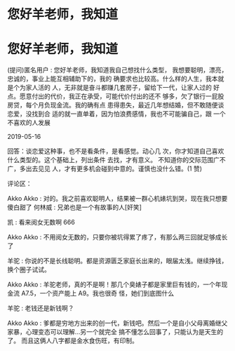 # 您好羊老师，我知道

# 您好羊老师，我知道

(提问)匿名用户 : 您好羊老师，我知道我自己想找什么类型， 我想要聪明，漂亮，忠诚的，事业上能互相辅助下的，我的 确要求也比较高。什么样的人生，我本就是个为家人活的 人，无非就是奋斗都赚几套房子，留给下一代，让家人过的 好点。愿意付出的代价，我正在承受，可能代价付出的还不 够多，欠了银行一屁股房贷，每个月负现金流。我的确有点 患得患失，最近几年想结婚，但不敢随便谈恋爱，没找到合 适的就一直单着，因为怕浪费感情，我也不可能骗自己，跟 一个不喜欢的人发展

2019-05-16

回答：谈恋爱这种事，也不是看条件，是看感觉。动心几 次，你才知道自己喜欢什么类型的。这个基础上，列出条件 去找，才有意义。 不知道你的交际范围广不广，多出去见见 人，才有更多机会碰到中意的。谨慎也没什么错。(1 赞)

评论区：

Akko Akko : 对的。我之前喜欢聪明人，结果被一群心机婊坑到哭，现在我只想要傻白甜了 何林威 : 兄弟也是一个有故事的人[奸笑]

凯 : 看来阅女无数啊 666

Akko Akko : 不用阅女无数的，只要你被坑得累了疼了，有那么两三回就足够成长了

羊驼 : 你说的不是长线聪明。都是资源匮乏家庭长出来的，眼届太浅。继续挣钱，换个圈子试试。

Akko Akko : 羊驼老师，真的不是啊！那几个臭婊子都是家里巨有钱的，一个年现金流 A7.5，一个资产能上 A9。我也很奇 怪，她们到底图什么

羊驼 : 老钱还是新钱啊？

Akko Akko : 爹都是穷地方出来的创一代，新钱吧。然后一个是自小父母离婚继父家暴，心理变态可以理解...另一个就完全 搞不懂怎么回事了，只能认为是天生的了。 而且这俩人八字都是金水食伤旺，有印制。